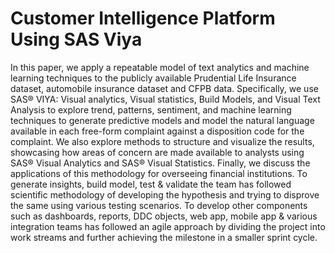 # Customer Intelligence Platform Using SAS Viya

In this paper, we apply a repeatable model of text analytics and machine learning techniques to the publicly available Prudential Life Insurance dataset, automobile insurance dataset and CFPB  data. Specifically, we use SAS® VIYA: Visual analytics, Visual statistics, Build Models, and Visual Text Analysis to explore trend, patterns, sentiment, and machine learning techniques to generate predictive models and model the natural language available in each free-form complaint against a disposition code for the complaint. We also explore methods to structure and visualize the results, showcasing how areas of concern are made available to analysts using SAS® Visual Analytics and SAS® Visual Statistics. Finally, we discuss the applications of this methodology for overseeing financial institutions. 
To generate insights, build model, test & validate the team has followed scientific methodology of developing the hypothesis and trying to disprove the same using various testing scenarios. To develop other components such as dashboards, reports, DDC objects, web app, mobile app & various integration teams has followed an agile approach by dividing the project into work streams and further achieving the milestone in a smaller sprint cycle.
